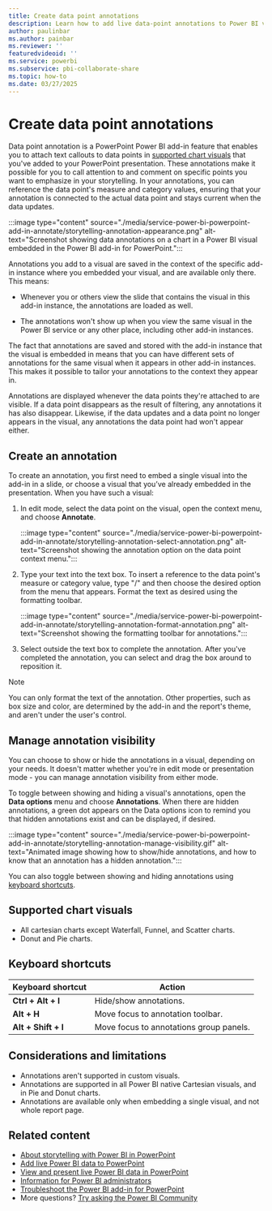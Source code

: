 ```yaml
---
title: Create data point annotations
description: Learn how to add live data-point annotations to Power BI visuals embedded in your PowerPoint presentation.
author: paulinbar
ms.author: painbar
ms.reviewer: ''
featuredvideoid: ''
ms.service: powerbi
ms.subservice: pbi-collaborate-share
ms.topic: how-to
ms.date: 03/27/2025
---
```


# Create data point annotations

Data point annotation is a PowerPoint Power BI add-in feature that enables you to attach text callouts to data points in [supported chart visuals](#supported-chart-visuals) that you've added to your PowerPoint presentation. These annotations make it possible for you to call attention to and comment on specific points you want to emphasize in your storytelling. In your annotations, you can reference the data point's measure and category values, ensuring that your annotation is connected to the actual data point and stays current when the data updates.

:::image type="content" source="./media/service-power-bi-powerpoint-add-in-annotate/storytelling-annotation-appearance.png" alt-text="Screenshot showing data annotations on a chart in a Power BI visual embedded in the Power BI add-in for PowerPoint.":::

Annotations you add to a visual are saved in the context of the specific add-in instance where you embedded your visual, and are available only there. This means:

* Whenever you or others view the slide that contains the visual in this add-in instance, the annotations are loaded as well.

* The annotations won't show up when you view the same visual in the Power BI service or any other place, including other add-in instances.

The fact that annotations are saved and stored with the add-in instance that the visual is embedded in means that you can have different sets of annotations for the same visual when it appears in other add-in instances. This makes it possible to tailor your annotations to the context they appear in.

Annotations are displayed whenever the data points they're attached to are visible. If a data point disappears as the result of filtering, any annotations it has also disappear. Likewise, if the data updates and a data point no longer appears in the visual, any annotations the data point had won't appear either.

## Create an annotation

To create an annotation, you first need to embed a single visual into the add-in in a slide, or choose a visual that you’ve already embedded in the presentation. When you have such a visual:

1. In edit mode, select the data point on the visual, open the context menu, and choose **Annotate**.

    :::image type="content" source="./media/service-power-bi-powerpoint-add-in-annotate/storytelling-annotation-select-annotation.png" alt-text="Screenshot showing the annotation option on the data point context menu.":::

1. Type your text into the text box. To insert a reference to the data point's measure or category value, type "/" and then choose the desired option from the menu that appears. Format the text as desired using the formatting toolbar.

    :::image type="content" source="./media/service-power-bi-powerpoint-add-in-annotate/storytelling-annotation-format-annotation.png" alt-text="Screenshot showing the formatting toolbar for annotations.":::

1. Select outside the text box to complete the annotation. After you've completed the annotation, you can select and drag the box around to reposition it.

> [!NOTE]
> You can only format the text of the annotation. Other properties, such as box size and color, are determined by the add-in and the report's theme, and aren't under the user's control.

## Manage annotation visibility

You can choose to show or hide the annotations in a visual, depending on your needs. It doesn't matter whether you're in edit mode or presentation mode - you can manage annotation visibility from either mode.

To toggle between showing and hiding a visual's annotations, open the **Data options** menu and choose **Annotations**. When there are hidden annotations, a green dot appears on the Data options icon to remind you that hidden annotations exist and can be displayed, if desired.

:::image type="content" source="./media/service-power-bi-powerpoint-add-in-annotate/storytelling-annotation-manage-visibility.gif" alt-text="Animated image showing how to show/hide annotations, and how to know that an annotation has a hidden annotation.":::

You can also toggle between showing and hiding annotations using [keyboard shortcuts](#keyboard-shortcuts).

## Supported chart visuals

* All cartesian charts except Waterfall, Funnel, and Scatter charts.
* Donut and Pie charts.

## Keyboard shortcuts

|Keyboard shortcut       | Action                                                                  |
|------------------------|-------------------------------------------------------------------------|
|**Ctrl + Alt + I**      |Hide/show annotations.                                                   |
|**Alt + H**             |Move focus to annotation toolbar.                                        |
|**Alt + Shift + I**     |Move focus to annotations group panels.                                  |

## Considerations and limitations

* Annotations aren't supported in custom visuals.
* Annotations are supported in all Power BI native Cartesian visuals, and in Pie and Donut charts.
* Annotations are available only when embedding a single visual, and not whole report page.  

## Related content

* [About storytelling with Power BI in PowerPoint](./service-power-bi-powerpoint-add-in-about.md)
* [Add live Power BI data to PowerPoint](./service-power-bi-powerpoint-add-in-install.md)
* [View and present live Power BI data in PowerPoint](./service-power-bi-powerpoint-add-in-view-present.md)
* [Information for Power BI administrators](./service-power-bi-powerpoint-add-in-admin.md)
* [Troubleshoot the Power BI add-in for PowerPoint](./service-power-bi-powerpoint-add-in-troubleshoot.md)
* More questions? [Try asking the Power BI Community](https://community.powerbi.com/)